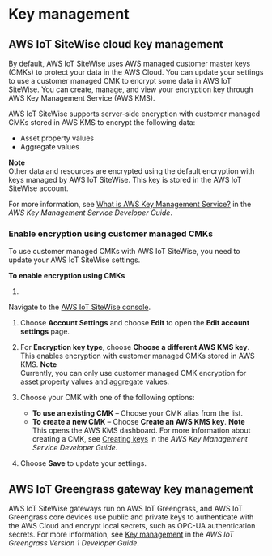 # Key management<a name="key-management"></a>

## AWS IoT SiteWise cloud key management<a name="key-cloud-sw"></a>

By default, AWS IoT SiteWise uses AWS managed customer master keys \(CMKs\) to protect your data in the AWS Cloud\. You can update your settings to use a customer managed CMK to encrypt some data in AWS IoT SiteWise\. You can create, manage, and view your encryption key through AWS Key Management Service \(AWS KMS\)\.

AWS IoT SiteWise supports server\-side encryption with customer managed CMKs stored in AWS KMS to encrypt the following data:
+ Asset property values
+ Aggregate values

**Note**  
 Other data and resources are encrypted using the default encryption with keys managed by AWS IoT SiteWise\. This key is stored in the AWS IoT SiteWise account\. 

 For more information, see [What is AWS Key Management Service?](https://docs.aws.amazon.com/kms/latest/developerguide/overview.html) in the *AWS Key Management Service Developer Guide*\. 

### Enable encryption using customer managed CMKs<a name="CMK-setup"></a>

To use customer managed CMKs with AWS IoT SiteWise, you need to update your AWS IoT SiteWise settings\.

**To enable encryption using CMKs**

1.  

   Navigate to the [AWS IoT SiteWise console](https://console.aws.amazon.com/iotsitewise/)\. 

1. Choose **Account Settings** and choose **Edit** to open the **Edit account settings** page\. 

1.  For **Encryption key type**, choose **Choose a different AWS KMS key**\. This enables encryption with customer managed CMKs stored in AWS KMS\. 
**Note**  
Currently, you can only use customer managed CMK encryption for asset property values and aggregate values\.

1. Choose your CMK with one of the following options:
   + **To use an existing CMK** – Choose your CMK alias from the list\. 
   + **To create a new CMK** – Choose **Create an AWS KMS key**\.
**Note**  
This opens the AWS KMS dashboard\. For more information about creating a CMK, see [Creating keys](https://docs.aws.amazon.com/kms/latest/developerguide/create-keys.html) in the *AWS Key Management Service Developer Guide*\.

1. Choose **Save** to update your settings\.

## AWS IoT Greengrass gateway key management<a name="key-gateway-gg"></a>

 AWS IoT SiteWise gateways run on AWS IoT Greengrass, and AWS IoT Greengrass core devices use public and private keys to authenticate with the AWS Cloud and encrypt local secrets, such as OPC\-UA authentication secrets\. For more information, see [Key management](https://docs.aws.amazon.com/greengrass/latest/developerguide/key-management.html) in the *AWS IoT Greengrass Version 1 Developer Guide*\. 